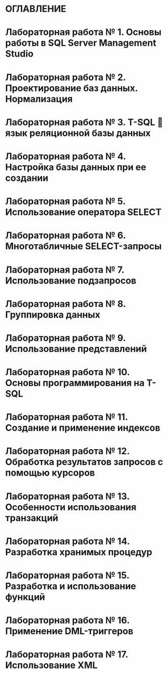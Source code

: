 # ОГЛАВЛЕНИЕ

# Лабораторная работа № 1. Основы работы в SQL Server Management Studio 
# Лабораторная работа № 2. Проектирование баз данных. Нормализация
# Лабораторная работа № 3. T-SQL  язык реляционной базы данных 
# Лабораторная работа № 4. Настройка базы данных при ее создании 
# Лабораторная работа № 5. Использование оператора SELECT
# Лабораторная работа № 6. Многотабличные SELECT-запросы
# Лабораторная работа № 7. Использование подзапросов
# Лабораторная работа № 8. Группировка данных
# Лабораторная работа № 9. Использование представлений
# Лабораторная работа № 10. Основы программирования на T-SQL
# Лабораторная работа № 11. Создание и применение индексов  
# Лабораторная работа № 12. Обработка результатов запросов с помощью курсоров
# Лабораторная работа № 13. Особенности использования транзакций
# Лабораторная работа № 14. Разработка хранимых процедур 
# Лабораторная работа № 15. Разработка и использование функций
# Лабораторная работа № 16. Применение DML-триггеров
# Лабораторная работа № 17. Использование XML 
